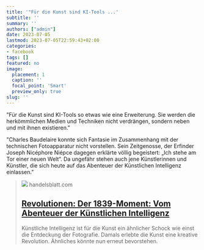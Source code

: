 ```yaml
---
title: '"Für die Kunst sind KI-Tools ...'
subtitle: ''
summary: ''
authors: ["admin"]
date: 2023-07-05
lastmod: 2023-07-05T22:59:43+02:00
categories:
- facebook
tags: []
featured: no
image:
  placement: 1
  caption: ''
  focal_point: 'Smart'
  preview_only: true
slug: ''
---
```

"Für die Kunst sind KI-Tools so etwas wie eine Erweiterung. Sie werden die herkömmlichen Medien und Techniken nicht verdrängen, sondern neben und mit ihnen existieren."

"Charles Baudelaire konnte sich Fantasie im Zusammenhang mit der technischen Fotoapparatur nicht vorstellen. Sein Zeitgenosse, der Erfinder Joseph Nicéphore Niépce dagegen erklärte völlig begeistert: „Ich stehe am Tor einer neuen Welt“. Da ungefähr stehen auch jene Künstlerinnen und Künstler, die sich heute auf das Abenteuer der Künstlichen Intelligenz einlassen."
> [![](https://www.handelsblatt.com/images/jason-allen-theatre-dopera-spatial/29228576/5-format2003.png)](https://www.handelsblatt.com/arts_und_style/kunstmarkt/revolutionen-der-1839-moment-vom-abenteuer-der-kuenstlichen-intelligenz/29227888.html)
> handelsblatt.com
> ## [Revolutionen: Der 1839-Moment: Vom Abenteuer der Künstlichen Intelligenz](https://www.handelsblatt.com/arts_und_style/kunstmarkt/revolutionen-der-1839-moment-vom-abenteuer-der-kuenstlichen-intelligenz/29227888.html)
>
>Künstliche Intelligenz ist für die Kunst ein ähnlicher Schock wie einst die Entdeckung der Fotografie. Damals erlebte die Kunst eine kreative Revolution. Ähnliches könnte nun erneut bevorstehen.

